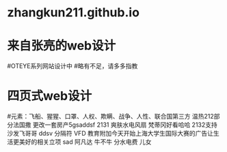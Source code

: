 # zhangkun211.github.io
# 来自张亮的web设计
#OTEYE系列网站设计中
#略有不足，请多多指教
# 四页式web设计

#元素：飞船、猩猩、口罩、人权、欺瞒、战争、人性、联合国第三方
温热212部分法国撒
更改一套房产5gsaddsf 
2131
爽肤水电风扇
梵蒂冈好看哈哈
2132支持沙发飞哥哥
ddsv 
分隔符
VFD 教育附加今天开始上海大学生国际大赛的广告让生活更美好的相关立项
sad
阿凡达
牛不牛
分水电费
儿女
